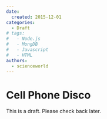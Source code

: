 ```yaml
---
date:
  created: 2015-12-01
categories:
  - Draft
# tags:
#   - Node.js
#   - MongDB
#   - Javascript
#   - HTML
authors:
  - scienceworld
---
```


# Cell Phone Disco

This is a draft. Please check back later.
